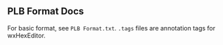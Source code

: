 ## PLB Format Docs

For basic format, see `PLB Format.txt`.  `.tags` files are annotation tags for wxHexEditor.
